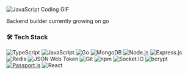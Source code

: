 
![JavaScript Coding GIF](https://media.giphy.com/media/Lny6Rw04nsOOc/giphy.gif)



Backend builder
currently growing on go


### 🛠️ Tech Stack


![TypeScript](https://img.shields.io/badge/-TypeScript-007ACC?style=for-the-badge&logo=typescript&logoColor=white)
![JavaScript](https://img.shields.io/badge/-JavaScript-F7DF1E?style=for-the-badge&logo=javascript&logoColor=black)
![Go](https://cdn.jsdelivr.net/gh/devicons/devicon/icons/go/go-original.svg)
![MongoDB](https://img.shields.io/badge/-MongoDB-47A248?style=for-the-badge&logo=mongodb&logoColor=white)
![Node.js](https://img.shields.io/badge/-Node.js-339933?style=for-the-badge&logo=node.js&logoColor=white)
![Express.js](https://img.shields.io/badge/-Express.js-000000?style=for-the-badge&logo=express&logoColor=white)
![Redis](https://img.shields.io/badge/-Redis-DC382D?style=for-the-badge&logo=redis&logoColor=white)
![JSON Web Token](https://img.shields.io/badge/-JWT-000000?style=for-the-badge&logo=json-web-token&logoColor=white)
![Git](https://img.shields.io/badge/Git-F05032?style=for-the-badge&logo=git&logoColor=white)
![npm](https://img.shields.io/badge/-npm-CB3837?style=for-the-badge&logo=npm&logoColor=white)
![Socket.IO](https://img.shields.io/badge/-Socket.IO-010101?style=for-the-badge&logo=socket.io&logoColor=white)
![bcrypt](https://img.shields.io/badge/-bcrypt-9F3F00?style=for-the-badge&logo=openssl&logoColor=white)
[![Passport.js](https://img.shields.io/badge/Passport.js-Authentication-green?logo=passport)](http://www.passportjs.org/)
![React](https://img.shields.io/badge/-React-20232A?style=for-the-badge&logo=react&logoColor=61DAFB)
